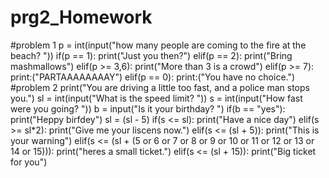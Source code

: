 # prg2_Homework
#problem 1
p = int(input("how many people are coming to the fire at the beach? "))
if(p == 1):
    print("Just you then?")
elif(p == 2):
    print("Bring mashmallows")
elif(p >= 3,6):
    print("More than 3 is a crowd")
elif(p >= 7):
    print:("PARTAAAAAAAAY")
elif(p == 0):
    print:("You have no choice.")
#problem 2
print("You are driving a little too fast, and a police man stops you.")
sl = int(input("What is the speed limit? "))
s = int(input("How fast were you going? "))
b = input("Is it your birthday? ")
if(b == "yes"):
    print("Heppy birfdey")
    sl = (sl - 5)
if(s <= sl):
    print("Have a nice day")
elif(s >= sl*2):
    print("Give me your liscens now.")
elif(s <= (sl + 5)):
    print("This is your warning")
elif(s <= (sl + (5 or 6 or 7 or 8 or 9 or 10 or 11 or 12 or 13 or 14 or 15))):
    print("heres a small ticket.")
elif(s <= (sl + 15)):
    print("Big ticket for you")
